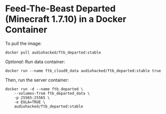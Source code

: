 # Feed-The-Beast Departed (Minecraft 1.7.10) in a Docker Container
To pull the image:
```
docker pull audiohacked/ftb_departed:stable
```
*Optional*: Run data container:
```
docker run --name ftb_cloud9_data audiohacked/ftb_departed:stable true
```

Then, run the server container:
```
docker run -d --name ftb_departed \
    --volumes-from ftb_departed_data \
    -p 25565:25565 \
    -e EULA=TRUE \
    audiohacked/ftb_departed:stable
```
